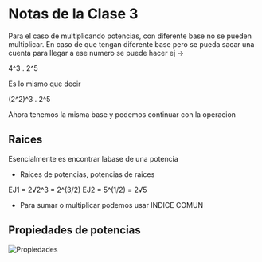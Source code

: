 # Notas de la Clase 3

Para el caso de multiplicando potencias, con diferente base no se pueden multiplicar. En caso de que tengan diferente base pero se pueda sacar una cuenta para llegar a ese numero se puede hacer ej ->

4^3 . 2^5

Es lo mismo que decir

(2^2)^3 . 2^5

Ahora tenemos la misma base y podemos continuar con la operacion

## Raices

Esencialmente es encontrar labase de una potencia

- Raices de potencias, potencias de raices

EJ1 = 2√2^3 = 2^(3/2)
EJ2 = 5^(1/2) = 2√5

- Para sumar o multiplicar podemos usar INDICE COMUN

## Propiedades de potencias

![Propiedades](https://i.imgur.com/FUrMEJX.png)
